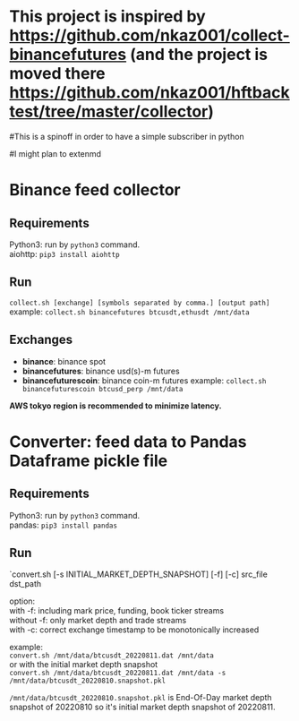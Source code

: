 # This project is inspired by https://github.com/nkaz001/collect-binancefutures (and the project is moved there https://github.com/nkaz001/hftbacktest/tree/master/collector)

#This is a spinoff in order to have a simple subscriber in python

#I might plan to extenmd

# Binance feed collector
## Requirements
Python3: run by `python3` command.  
aiohttp: `pip3 install aiohttp`

## Run
`collect.sh [exchange] [symbols separated by comma.] [output path]`  
example: `collect.sh binancefutures btcusdt,ethusdt /mnt/data`

## Exchanges  
* **binance**: binance spot  
* **binancefutures**: binance usd(s)-m futures    
* **binancefuturescoin**: binance coin-m futures
example: `collect.sh binancefuturescoin btcusd_perp /mnt/data`   
 

**AWS tokyo region is recommended to minimize latency.**


# Converter: feed data to Pandas Dataframe pickle file
## Requirements
Python3: run by `python3` command.  
pandas: `pip3 install pandas`

## Run
`convert.sh [-s INITIAL_MARKET_DEPTH_SNAPSHOT] [-f] [-c] src_file dst_path

option:  
with -f: including mark price, funding, book ticker streams  
without -f: only market depth and trade streams  
with -c: correct exchange timestamp to be monotonically increased  
  
example:  
`convert.sh /mnt/data/btcusdt_20220811.dat /mnt/data`  
or with the initial market depth snapshot  
`convert.sh /mnt/data/btcusdt_20220811.dat /mnt/data -s /mnt/data/btcusdt_20220810.snapshot.pkl`
  
`/mnt/data/btcusdt_20220810.snapshot.pkl` is End-Of-Day market depth snapshot of 20220810 so it's initial market depth snapshot of 20220811.  
